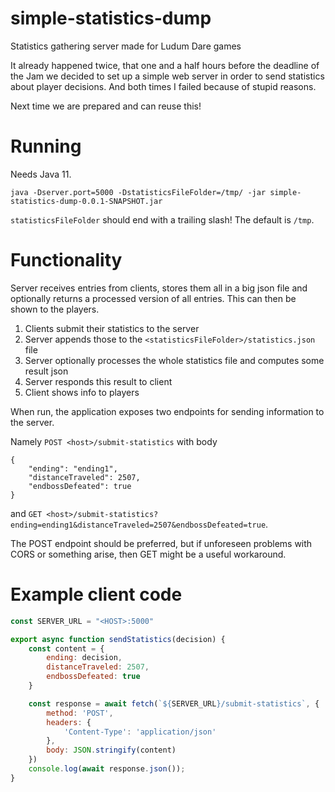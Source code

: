 # simple-statistics-dump
Statistics gathering server made for Ludum Dare games

It already happened twice, that one and a half hours before the deadline of the Jam we decided to set up 
a simple web server in order to send statistics about player decisions. And both times I failed because 
of stupid reasons. 

Next time we are prepared and can reuse this!

# Running

Needs Java 11.

    java -Dserver.port=5000 -DstatisticsFileFolder=/tmp/ -jar simple-statistics-dump-0.0.1-SNAPSHOT.jar
    
`statisticsFileFolder` should end with a trailing slash! The default is `/tmp`.

# Functionality

Server receives entries from clients, stores them all in a big json file and 
optionally returns a processed version of all entries. This can then be shown to the players.

1. Clients submit their statistics to the server
2. Server appends those to the `<statisticsFileFolder>/statistics.json` file
3. Server optionally processes the whole statistics file and computes some result json
4. Server responds this result to client
5. Client shows info to players

When run, the application exposes two endpoints for sending information to the server.

Namely `POST <host>/submit-statistics` with body
```
{
    "ending": "ending1",
    "distanceTraveled": 2507,
    "endbossDefeated": true
}
```
    
and `GET <host>/submit-statistics?ending=ending1&distanceTraveled=2507&endbossDefeated=true`.

The POST endpoint should be preferred, but if unforeseen problems with CORS or something arise, 
then GET might be a useful workaround.

# Example client code

```javascript
const SERVER_URL = "<HOST>:5000"

export async function sendStatistics(decision) {
    const content = {
        ending: decision,
        distanceTraveled: 2507,
        endbossDefeated: true
    }

    const response = await fetch(`${SERVER_URL}/submit-statistics`, {
        method: 'POST',
        headers: {
            'Content-Type': 'application/json'
        },
        body: JSON.stringify(content)
    })
    console.log(await response.json());
}
```
